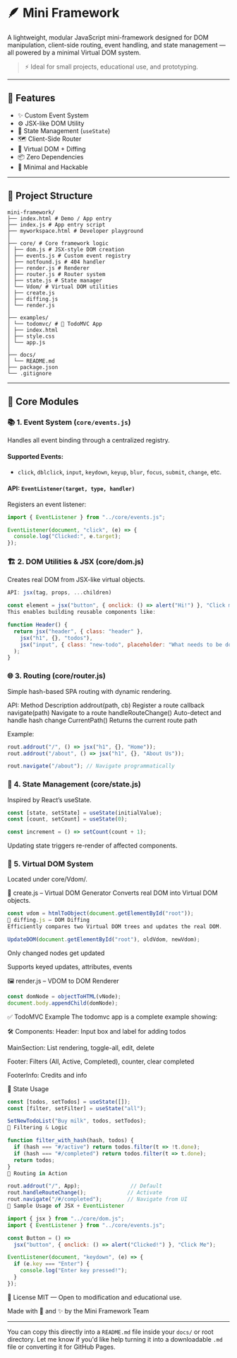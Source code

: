 # 🪶 Mini Framework

A lightweight, modular JavaScript mini-framework designed for DOM manipulation, client-side routing, event handling, and state management — all powered by a minimal Virtual DOM system.

> ⚡️ Ideal for small projects, educational use, and prototyping.

---

## 🚀 Features

- ✨ Custom Event System
- ⚙️ JSX-like DOM Utility
- 🧠 State Management (`useState`)
- 🗺️ Client-Side Router
- 🔁 Virtual DOM + Diffing
- 📦 Zero Dependencies
- 🎯 Minimal and Hackable

---

## 📂 Project Structure

```
mini-framework/
├── index.html # Demo / App entry
├── index.js # App entry script
├── myworkspace.html # Developer playground
│
├── core/ # Core framework logic
│ ├── dom.js # JSX-style DOM creation
│ ├── events.js # Custom event registry
│ ├── notfound.js # 404 handler
│ ├── render.js # Renderer
│ ├── router.js # Router system
│ ├── state.js # State manager
│ └── Vdom/ # Virtual DOM utilities
│ ├── create.js
│ ├── diffing.js
│ └── render.js
│
├── examples/
│ └── todomvc/ # 📝 TodoMVC App
│ ├── index.html
│ ├── style.css
│ └── app.js
│
├── docs/
│ └── README.md
├── package.json
└── .gitignore
```

---

## 🧩 Core Modules

### 📚 1. Event System (`core/events.js`)

Handles all event binding through a centralized registry.

#### Supported Events:

- `click`, `dblclick`, `input`, `keydown`, `keyup`, `blur`, `focus`, `submit`, `change`, etc.

#### API: `EventListener(target, type, handler)`

Registers an event listener:

```js
import { EventListener } from "../core/events.js";

EventListener(document, "click", (e) => {
  console.log("Clicked:", e.target);
});
```

### 🏗 2. DOM Utilities & JSX (core/dom.js)

Creates real DOM from JSX-like virtual objects.

```js
API: jsx(tag, props, ...children)

const element = jsx("button", { onclick: () => alert("Hi!") }, "Click me");
This enables building reusable components like:

function Header() {
  return jsx("header", { class: "header" },
    jsx("h1", {}, "todos"),
    jsx("input", { class: "new-todo", placeholder: "What needs to be done?" })
  );
}
```

### 🌐 3. Routing (core/router.js)

Simple hash-based SPA routing with dynamic rendering.

API:
Method Description
addrout(path, cb) Register a route callback
navigate(path) Navigate to a route
handleRouteChange() Auto-detect and handle hash change
CurrentPath() Returns the current route path

Example:

```js
rout.addrout("/", () => jsx("h1", {}, "Home"));
rout.addrout("/about", () => jsx("h1", {}, "About Us"));

rout.navigate("/about"); // Navigate programmatically
```

### 🧠 4. State Management (core/state.js)

Inspired by React’s useState.

```js
const [state, setState] = useState(initialValue);
const [count, setCount] = useState(0);

const increment = () => setCount(count + 1);
```

Updating state triggers re-render of affected components.

### 🌱 5. Virtual DOM System

Located under core/Vdom/.

🔧 create.js – Virtual DOM Generator
Converts real DOM into Virtual DOM objects.

```js
const vdom = htmlToObject(document.getElementById("root"));
🧠 diffing.js – DOM Diffing
Efficiently compares two Virtual DOM trees and updates the real DOM.

UpdateDOM(document.getElementById("root"), oldVdom, newVdom);
```

Only changed nodes get updated

Supports keyed updates, attributes, events

🖼 render.js – VDOM to DOM Renderer

```js
const domNode = objectToHTML(vNode);
document.body.appendChild(domNode);
```

✅ TodoMVC Example
The todomvc app is a complete example showing:

🛠 Components:
Header: Input box and label for adding todos

MainSection: List rendering, toggle-all, edit, delete

Footer: Filters (All, Active, Completed), counter, clear completed

FooterInfo: Credits and info

🔁 State Usage

```js
const [todos, setTodos] = useState([]);
const [filter, setFilter] = useState("all");

SetNewTodoList("Buy milk", todos, setTodos);
🧮 Filtering & Logic

function filter_with_hash(hash, todos) {
  if (hash === "#/active") return todos.filter(t => !t.done);
  if (hash === "#/completed") return todos.filter(t => t.done);
  return todos;
}
🧩 Routing in Action

rout.addrout("/", App);                // Default
rout.handleRouteChange();             // Activate
rout.navigate("/#/completed");        // Navigate from UI
🧪 Sample Usage of JSX + EventListener

import { jsx } from "../core/dom.js";
import { EventListener } from "../core/events.js";

const Button = () =>
  jsx("button", { onclick: () => alert("Clicked!") }, "Click Me");

EventListener(document, "keydown", (e) => {
  if (e.key === "Enter") {
    console.log("Enter key pressed!");
  }
});
```

📜 License
MIT — Open to modification and educational use.

Made with 🧠 and ✨ by the Mini Framework Team

---

You can copy this directly into a `README.md` file inside your `docs/` or root directory. Let me know if you'd like help turning it into a downloadable `.md` file or converting it for GitHub Pages.
